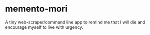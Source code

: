 # memento-mori

A tiny web-scraper/command line app to remind me that I will die and encourage myself to live with urgency. 
